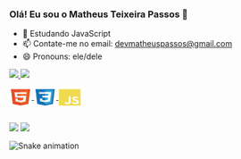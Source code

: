 ### Olá! Eu sou o Matheus Teixeira Passos 👋

- 🌱 Estudando JavaScript
- 📫 Contate-me no email: devmatheuspassos@gmail.com
- 😄 Pronouns: ele/dele

<div>
  <a href="https://github.com/DevMatheusPassos">
  <img height="180em" src="https://github-readme-stats.vercel.app/api?username=DevMatheusPassos&show_icons=true&theme=dracula&include_all_commits=true&count_private=true"/>
  <img height="180em" src="https://github-readme-stats.vercel.app/api/top-langs/?username=DevMatheusPassos&layout=compact&langs_count=7&theme=dracula"/>
</div>

<div>
  <br />
  <img align="center" alt="Matheus-HTML" height="30" width="40" src="https://raw.githubusercontent.com/devicons/devicon/master/icons/html5/html5-original.svg">
  <img align="center" alt="Matheus-CSS" height="30" width="40" src="https://raw.githubusercontent.com/devicons/devicon/master/icons/css3/css3-original.svg">
  <img align="center" alt="Matheus-Js" height="30" width="40" src="https://raw.githubusercontent.com/devicons/devicon/master/icons/javascript/javascript-plain.svg">
</div>

##


<div> 
  <a href="https://www.instagram.com/m4tth3ws021/" target="_blank"><img src="https://img.shields.io/badge/-Instagram-%23E4405F?style=for-the-badge&logo=instagram&logoColor=white" target="_blank"></a>
  <a href = "mailto:devmatheuspassos@gmail.com"><img src="https://img.shields.io/badge/-Gmail-%23333?style=for-the-badge&logo=gmail&logoColor=white" target="_blank"> </a>
 </div>
 
![Snake animation](https://github.com/DevMatheusPassos/DevMatheusPassos/blob/master/.github/workflows/main.yml)
